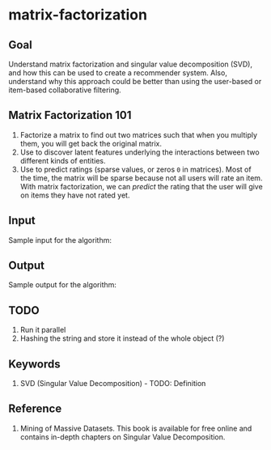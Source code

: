 # matrix-factorization


## Goal

Understand matrix factorization and singular value decomposition (SVD), and how this can be used to create a recommender system. Also, understand why this approach could be better than using the user-based or item-based collaborative filtering. 

## Matrix Factorization 101

1. Factorize a matrix to find out two matrices such that when you multiply them, you will get back the original matrix.
2. Use to discover latent features underlying the interactions between two different kinds of entities.
3. Use to predict ratings (sparse values, or zeros `0` in matrices). Most of the time, the matrix will be sparse because not all users will rate an item. With matrix factorization, we can _predict_ the rating that the user will give on items they have not rated yet.

## Input

Sample input for the algorithm:

## Output

Sample output for the algorithm:

## TODO

1. Run it parallel
2. Hashing the string and store it instead of the whole object (?)

## Keywords

1. SVD (Singular Value Decomposition) - TODO: Definition


## Reference

1. Mining of Massive Datasets. This book is available for free online and contains in-depth chapters on Singular Value Decomposition.